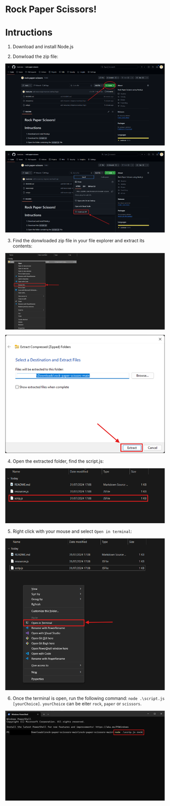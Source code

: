 # Rock Paper Scissors!

# Intructions

1. Download and install Node.js

2. Donwload the zip file:

![](resources\images\githubpage.png)

![](resources\images\donwloadzip.png)

3. Find the donwloaded zip file in your file explorer and extract its contents:

![](resources\images\extract.png)

![](resources\images\finishExtract.png)

4. Open the extracted folder, find the script.js:

![](resources\images\script.png)

5. Right click with your mouse and select `Open in terminal`:

![](resources\images\terminal.png)

6. Once the terminal is open, run the following command: `node .\script.js [yourChoice]`. `yourChoice` can be eiter `rock`, `paper` or `scissors`.

![](resources\images\runTerminal.png)
